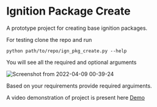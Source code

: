 # Ignition Package Create
A prototype project for creating base ignition packages.

For testing clone the repo and run 

```python path/to/repo/ign_pkg_create.py --help ```

You will see all the required and optional arguments

![Screenshot from 2022-04-09 00-39-24](https://user-images.githubusercontent.com/78502324/162508988-24e6007d-e66c-4279-a508-488e47d0a56d.png)

Based on your requirements provide required arguiments.

A video demonstration of project is present here [Demo](https://drive.google.com/file/d/1fWqL3weI_CriO_cgh_XywCUU3-S2b6_o/view?usp=sharing)
